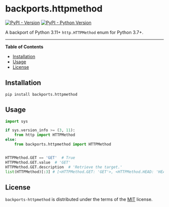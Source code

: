 # backports.httpmethod

[![PyPI - Version](https://img.shields.io/pypi/v/backports.httpmethod.svg)](https://pypi.org/project/backports.httpmethod)
[![PyPI - Python Version](https://img.shields.io/pypi/pyversions/backports-httpmethod.svg)](https://pypi.org/project/backports.httpmethod)

A backport of Python 3.11+ `http.HTTPMethod` enum for Python 3.7+.

-----

**Table of Contents**

- [Installation](#installation)
- [Usage](#usage)
- [License](#license)

## Installation

```console
pip install backports.httpmethod
```

## Usage

```python
import sys

if sys.version_info >= (3, 11):
    from http import HTTPMethod
else:
    from backports.httpmethod import HTTPMethod


HTTPMethod.GET == 'GET'  # True
HTTPMethod.GET.value  # 'GET'
HTTPMethod.GET.description  # 'Retrieve the target.'
list(HTTPMethod)[:3] # [<HTTPMethod.GET: 'GET'>, <HTTPMethod.HEAD: 'HEAD'>, <HTTPMethod.POST: 'POST'>]
```

## License

`backports-httpmethod` is distributed under the terms of the [MIT](https://spdx.org/licenses/MIT.html) license.
